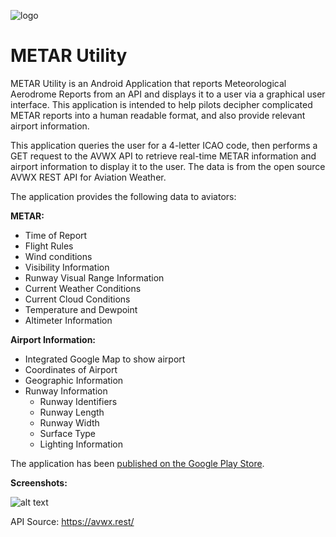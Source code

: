 ![logo](https://i.imgur.com/8CxiWL5.jpg)

# METAR Utility
METAR Utility is an Android Application that reports Meteorological Aerodrome Reports from an API and displays it to a user via a graphical user interface. This application is intended to help pilots decipher complicated METAR reports into a human readable format, and also provide relevant airport information.

This application queries the user for a 4-letter ICAO code, then performs a GET request to the AVWX API to retrieve real-time METAR information and airport information to display it to the user. The data is from the open source AVWX REST API for Aviation Weather.

The application provides the following data to aviators:

**METAR:**
- Time of Report
- Flight Rules
- Wind conditions
- Visibility Information
- Runway Visual Range Information
- Current Weather Conditions
- Current Cloud Conditions
- Temperature and Dewpoint
- Altimeter Information

**Airport Information:**
- Integrated Google Map to show airport
- Coordinates of Airport
- Geographic Information
- Runway Information
    - Runway Identifiers
    - Runway Length
    - Runway Width
    - Surface Type
    - Lighting Information
    
The application has been [published on the Google Play Store](https://play.google.com/store/apps/details?id=com.metarutility.metarutility).

**Screenshots:**

![alt text](https://i.imgur.com/6PlRQJr.jpg)

API Source: https://avwx.rest/
